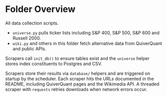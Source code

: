 # Folder Overview

All data collection scripts.
- `universe.py` pulls ticker lists including S&P 400, S&P 500, S&P 600 and Russell 2000.
- `wiki.py` and others in this folder fetch alternative data from QuiverQuant and public APIs.

Scrapers call `init_db()` to ensure tables exist and the `universe` helper stores index constituents to Postgres and CSV.

Scrapers store their results via `database/` helpers and are triggered on
startup by the scheduler. Each scraper hits the URLs documented in the README,
including QuiverQuant pages and the Wikimedia API. A threaded scraper with
`requests` retries downloads when network errors occur.
